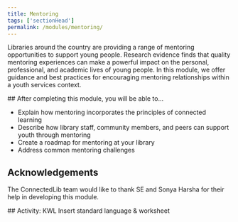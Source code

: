 ```yaml
---
title: Mentoring
tags: ['sectionHead']
permalink: /modules/mentoring/
---
```


Libraries around the country are providing a range of mentoring opportunities to support young people. Research evidence finds that quality mentoring experiences can make a powerful impact on the personal, professional, and academic lives of young people. In this module, we offer guidance and best practices for encouraging mentoring relationships within a youth services context.

<div class="callout objectives" markdown="1">
## After completing this module, you will be able to…

* Explain how mentoring incorporates the principles of connected learning
* Describe how library staff, community members, and peers can support youth through mentoring
* Create a roadmap for mentoring at your library 
* Address common mentoring challenges

</div>

## Acknowledgements
The ConnectedLib team would like to thank SE and Sonya Harsha for their help in developing this module. 
    
<div class="callout activity" markdown="1">
## Activity: KWL 
Insert standard language & worksheet
</div>
